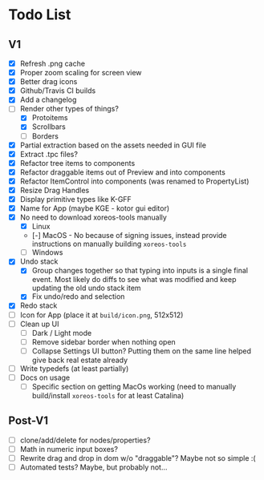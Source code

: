 # Todo List

## V1

- [x] Refresh .png cache
- [x] Proper zoom scaling for screen view
- [x] Better drag icons
- [x] Github/Travis CI builds
- [x] Add a changelog
- [ ] Render other types of things?
  - [x] Protoitems
  - [x] Scrollbars
  - [ ] Borders
- [x] Partial extraction based on the assets needed in GUI file
- [x] Extract .tpc files?
- [x] Refactor tree items to components
- [x] Refactor draggable items out of Preview and into components
- [x] Refactor ItemControl into components (was renamed to PropertyList)
- [x] Resize Drag Handles
- [x] Display primitive types like K-GFF
- [x] Name for App (maybe KGE - kotor gui editor)
- [x] No need to download xoreos-tools manually
  - [x] Linux
  - [-] MacOS - No because of signing issues, instead provide instructions on manually building `xoreos-tools`
  - [ ] Windows
- [x] Undo stack
  - [x] Group changes together so that typing into inputs is a single final event. Most likely do diffs to see what was modified and keep updating the old undo stack item
  - [x] Fix undo/redo and selection
- [x] Redo stack
- [ ] Icon for App (place it at `build/icon.png`, 512x512)
- [ ] Clean up UI
  - [ ] Dark / Light mode
  - [ ] Remove sidebar border when nothing open
  - [ ] Collapse Settings UI button? Putting them on the same line helped give back real estate already
- [ ] Write typedefs (at least partially)
- [ ] Docs on usage
  - [ ] Specific section on getting MacOs working (need to manually build/install `xoreos-tools` for at least Catalina)

## Post-V1

- [ ] clone/add/delete for nodes/properties?
- [ ] Math in numeric input boxes?
- [ ] Rewrite drag and drop in dom w/o "draggable"? Maybe not so simple :(
- [ ] Automated tests? Maybe, but probably not...
